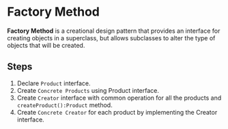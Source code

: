 # Factory Method
**Factory Method** is a creational design pattern that provides an interface for creating objects in a superclass, but allows subclasses to alter the type of objects that will be created.
## Steps
1. Declare `Product` interface.
2. Create `Concrete Products` using Product interface.
3. Create `Creator` interface with common operation for all the products and `createProduct():Product` method.
4. Create `Concrete Creator` for each product by implementing the Creator interface.